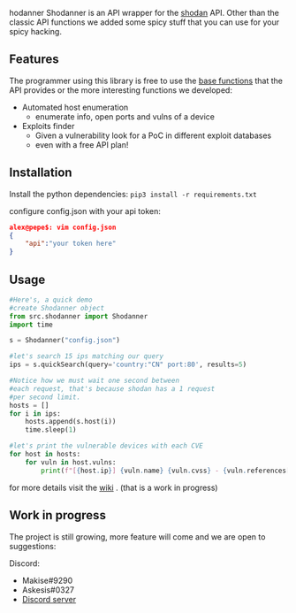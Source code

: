 hodanner
Shodanner is an API wrapper for the [shodan](https://shodan.io) API.
Other than the classic API functions we added some spicy stuff that you can use for your spicy hacking.

## Features
The programmer using this library is free to use the [base functions](https://developer.shodan.io/api) that the API provides or the more interesting functions we developed:
- Automated host enumeration
	- enumerate info, open ports and vulns of a device
- Exploits finder 
	-  Given a vulnerability look for a PoC in different exploit databases 
	- even with a free API plan!
 
 ## Installation
Install the python dependencies:
`pip3 install -r requirements.txt` 

configure config.json with your api token:
```json
alex@pepe$: vim config.json
{
    "api":"your token here"
}
```
## Usage
```py
#Here's, a quick demo
#create Shodanner object
from src.shodanner import Shodanner
import time

s = Shodanner("config.json")

#let's search 15 ips matching our query
ips = s.quickSearch(query='country:"CN" port:80', results=5)

#Notice how we must wait one second between
#each request, that's because shodan has a 1 request
#per second limit.
hosts = []
for i in ips:
    hosts.append(s.host(i))
    time.sleep(1)

#let's print the vulnerable devices with each CVE
for host in hosts:
    for vuln in host.vulns:
        print(f"[{host.ip}] {vuln.name} {vuln.cvss} - {vuln.references[0]}")
```
for more details visit the [wiki](https://github.com/shinjio/Shodanner/wiki) . (that is a work in progress)

## Work in progress

The project is still growing, more feature will come and we are open to suggestions:

Discord:
- Makise#9290
- Askesis#0327 
- [Discord server](https://discord.gg/8WEjxWPgFy)
